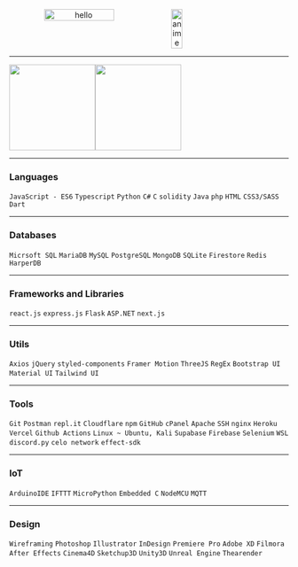 <center>
    <span style="display:flex;">   
        <img src="https://user-images.githubusercontent.com/57835412/150765857-4d822697-4810-4761-acdf-c19ee0748dcb.gif" width="50%" href="https://fabianferno.wordpress.com/" alt="hello">
        <img src="https://user-images.githubusercontent.com/57835412/140383106-67f3554b-86df-42b4-aa26-82840835db27.gif"  width="20%"  alt="anime">
    </span>
</center>

----

<p style="display:flex;" align="left">
    <img src="http://github-readme-streak-stats.herokuapp.com?user=fabianferno&theme=blux&&background=0d1117&border=444" height="155">
    <img src="https://github-readme-stats.vercel.app/api?username=fabianferno&show_icons=true&title_color=018596&icon_color=00E1F7FF&bg_color=0d1117&text_color=FFF&border_color=444&count_private=true" height="155">
</p>

---

### Languages

`JavaScript - ES6` `Typescript` `Python` `C#` `C` `solidity` `Java` `php` `HTML` `CSS3/SASS` `Dart` 

---

### Databases

`Micrsoft SQL` `MariaDB` `MySQL` `PostgreSQL` `MongoDB` `SQLite` `Firestore` `Redis` `HarperDB` 

---

### Frameworks and Libraries

`react.js` `express.js` `Flask` `ASP.NET` `next.js`

---

### Utils

`Axios` `jQuery` `styled-components` `Framer Motion` `ThreeJS` `RegEx` `Bootstrap UI` `Material UI` `Tailwind UI` 

---

### Tools

`Git` `Postman` `repl.it` `Cloudflare` `npm` `GitHub` `cPanel` `Apache` `SSH` `nginx` `Heroku` `Vercel` `Github Actions` `Linux ~ Ubuntu, Kali` `Supabase` `Firebase` `Selenium` `WSL` `discord.py` `celo network` `effect-sdk`

---

### IoT

`ArduinoIDE` `IFTTT` `MicroPython` `Embedded C` `NodeMCU` `MQTT`

---

### Design

`Wireframing` `Photoshop` `Illustrator` `InDesign` `Premiere Pro` `Adobe XD` `Filmora` `After Effects` `Cinema4D` `Sketchup3D` `Unity3D` `Unreal Engine` `Thearender`
